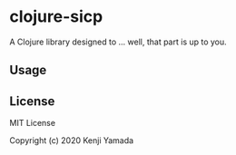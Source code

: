 # clojure-sicp

A Clojure library designed to ... well, that part is up to you.

## Usage

## License

MIT License

Copyright (c) 2020 Kenji Yamada
